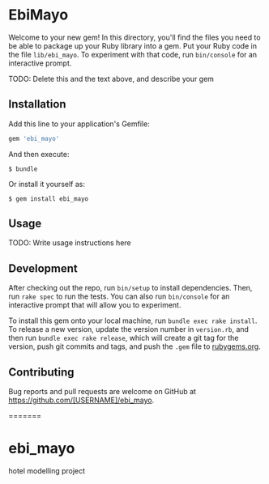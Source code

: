 # EbiMayo

Welcome to your new gem! In this directory, you'll find the files you need to be able to package up your Ruby library into a gem. Put your Ruby code in the file `lib/ebi_mayo`. To experiment with that code, run `bin/console` for an interactive prompt.

TODO: Delete this and the text above, and describe your gem

## Installation

Add this line to your application's Gemfile:

```ruby
gem 'ebi_mayo'
```

And then execute:

    $ bundle

Or install it yourself as:

    $ gem install ebi_mayo

## Usage

TODO: Write usage instructions here

## Development

After checking out the repo, run `bin/setup` to install dependencies. Then, run `rake spec` to run the tests. You can also run `bin/console` for an interactive prompt that will allow you to experiment.

To install this gem onto your local machine, run `bundle exec rake install`. To release a new version, update the version number in `version.rb`, and then run `bundle exec rake release`, which will create a git tag for the version, push git commits and tags, and push the `.gem` file to [rubygems.org](https://rubygems.org).

## Contributing

Bug reports and pull requests are welcome on GitHub at https://github.com/[USERNAME]/ebi_mayo.

=======
# ebi_mayo
hotel modelling project
